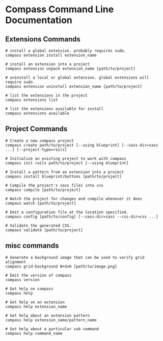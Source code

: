 Compass Command Line Documentation
==================================

Extensions Commands
-------------------

    # install a global extension. probably requires sudo.
    compass extension install extension_name 
    
    # install an extension into a project
    compass extension unpack extension_name [path/to/project]
    
    # uninstall a local or global extension. global extensions will require sudo.
    compass extension uninstall extension_name [path/to/project]
    
    # list the extensions in the project
    compass extensions list
    
    # list the extensions available for install
    compass extensions available

Project Commands
----------------

    # Create a new compass project
    compass create path/to/project [--using blueprint] [--sass-dir=sass ...] [--project-type=rails]
    
    # Initialize an existing project to work with compass
    compass init rails path/to/project [--using blueprint]
    
    # Install a pattern from an extension into a project
    compass install blueprint/buttons [path/to/project]
    
    # Compile the project's sass files into css
    compass compile [path/to/project]
    
    # Watch the project for changes and compile whenever it does
    compass watch [path/to/project]
    
    # Emit a configuration file at the location specified.
    compass config [path/to/config] [--sass-dir=sass --css-dir=css ...]
    
    # Validate the generated CSS.
    compass validate [path/to/project]

misc commands
-------------

    # Generate a background image that can be used to verify grid alignment
    compass grid-background W+GxH [path/to/image.png]
    
    # Emit the version of compass
    compass version
    
    # Get help on compass
    compass help
    
    # Get help on an extension
    compass help extension_name
    
    # Get help about an extension pattern
    compass help extension_name/pattern_name
    
    # Get help about a particular sub command
    compass help command_name




